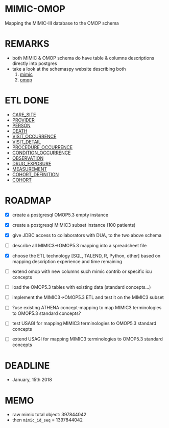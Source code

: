 MIMIC-OMOP
==========

Mapping the MIMIC-III database to the OMOP schema

REMARKS
=======

- both MIMIC & OMOP schema do have table & columns descriptions directly into postgres
- take a look at the schemaspy website describing both
	1. [mimic](mimic/doc/schemaspy/index.html)
	1. [omop](omop/doc/schemaspy/index.html)

ETL DONE
========

- [CARE_SITE](etl/StandardizedHealthSystemDataTables/CARE_SITE/README.md)
- [PROVIDER](etl/StandardizedHealthSystemDataTables/PROVIDER/README.md)
- [PERSON](etl/StandardizedClinicalDataTables/PERSON/README.md)
- [DEATH](etl/StandardizedClinicalDataTables/DEATH/README.md)
- [VISIT_OCCURRENCE](etl/StandardizedClinicalDataTables/VISIT_OCCURRENCE/README.md)
- [VISIT_DETAIL](etl/StandardizedClinicalDataTables/VISIT_DETAIL/README.md)
- [PROCEDURE_OCCURRENCE](etl/StandardizedClinicalDataTables/PROCEDURE_OCCURRENCE/README.md)
- [CONDITION_OCCURRENCE](etl/StandardizedClinicalDataTables/CONDITION_OCCURRENCE/README.md)
- [OBSERVATION](etl/StandardizedClinicalDataTables/OBSERVATION/README.md)
- [DRUG_EXPOSURE](etl/StandardizedClinicalDataTables/DRUG_EXPOSURE/README.md)
- [MEASUREMENT](etl/StandardizedClinicalDataTables/MEASUREMENT/README.md)
- [COHORT_DEFINITION](etl/StandardizedDerivedElements/COHORT_DEFINITION/README.md)
- [COHORT](etl/StandardizedDerivedElements/COHORT/README.md)

ROADMAP
=======

- [x] create a postgresql OMOP5.3 empty instance
- [x] create a postgresql MIMIC3  subset instance (100 patients)
- [x] give JDBC access to collaborators with DUA, to the two above schema
- [ ] describe all MIMIC3->OMOP5.3 mapping into a spreadsheet file
- [x] choose the ETL technology [SQL, TALEND, R, Python, other] based on mapping description experience and time remaining
- [ ] extend omop with new columns such mimic contrib or specific icu concepts
- [ ] load the OMOP5.3 tables with existing data (standard concepts...)
- [ ] implement the MIMIC3->OMOP5.3 ETL and test it on the MIMIC3 subset
- [ ] ?use existing ATHENA concept-mapping to map MIMIC3 terminologies to OMOP5.3 standard concepts?
- [ ] test USAGI for mapping MIMIC3 terminologies to OMOP5.3 standard concepts
- [ ] extend USAGI for mapping MIMIC3 terminologies to OMOP5.3 standard concepts


DEADLINE
========

- January, 15th 2018

MEMO
=====

- raw mimic total object: 397844042
- then `mimic_id_seq` = 1397844042
